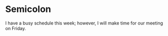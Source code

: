 # Semicolon

I have a busy schedule this week; however, I will make time for our meeting on Friday.

